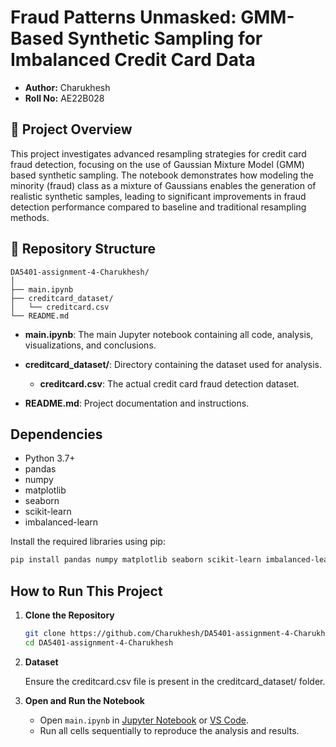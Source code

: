 # Fraud Patterns Unmasked: GMM-Based Synthetic Sampling for Imbalanced Credit Card Data

- **Author:** Charukhesh  
- **Roll No:** AE22B028

## 📖 Project Overview

This project investigates advanced resampling strategies for credit card fraud detection, focusing on the use of Gaussian Mixture Model (GMM) based synthetic sampling. The notebook demonstrates how modeling the minority (fraud) class as a mixture of Gaussians enables the generation of realistic synthetic samples, leading to significant improvements in fraud detection performance compared to baseline and traditional resampling methods.

## 📁 Repository Structure

```
DA5401-assignment-4-Charukhesh/
│
├── main.ipynb
├── creditcard_dataset/
│   └── creditcard.csv
└── README.md
```


- **main.ipynb**: The main Jupyter notebook containing all code, analysis, visualizations, and conclusions.  

- **creditcard_dataset/**: Directory containing the dataset used for analysis.
    - **creditcard.csv**: The actual credit card fraud detection dataset.

- **README.md**: Project documentation and instructions.

## Dependencies

- Python 3.7+
- pandas
- numpy
- matplotlib
- seaborn
- scikit-learn
- imbalanced-learn

Install the required libraries using pip:

```bash
pip install pandas numpy matplotlib seaborn scikit-learn imbalanced-learn
```

## How to Run This Project
1. **Clone the Repository**
    ```bash
    git clone https://github.com/Charukhesh/DA5401-assignment-4-Charukhesh.git
    cd DA5401-assignment-4-Charukhesh
    ```

2. **Dataset**

    Ensure the creditcard.csv file is present in the creditcard_dataset/ folder.

3. **Open and Run the Notebook**
    - Open `main.ipynb` in [Jupyter Notebook](https://jupyter.org/) or [VS Code](https://code.visualstudio.com/).
    - Run all cells sequentially to reproduce the analysis and results.
